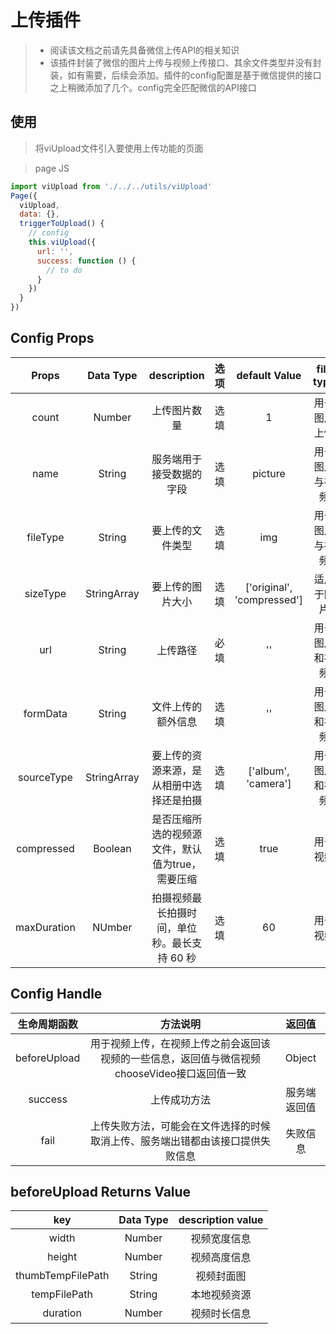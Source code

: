 # 上传插件

> + 阅读该文档之前请先具备微信上传API的相关知识
> + 该插件封装了微信的图片上传与视频上传接口、其余文件类型并没有封装，如有需要，后续会添加。插件的config配置是基于微信提供的接口之上稍微添加了几个。config完全匹配微信的API接口

## 使用

> 将viUpload文件引入要使用上传功能的页面

> page JS

```javascript
import viUpload from './../../utils/viUpload'
Page({
  viUpload,
  data: {},
  triggerToUpload() {
    // config 
    this.viUpload({
      url: '',
      success: function () {
        // to do 
      }
    })
  }
})
```

## Config Props

| Props | Data Type | description | 选项 | default Value | file type | 是否扩展 |
| :--: | :--: | :--: | :--: | :--: | :--: | :--: |
| count | Number | 上传图片数量 | 选填 | 1 | 用于图片上传 | 同微信图片上传接口count | 
| name | String | 服务端用于接受数据的字段 | 选填 | picture | 用于图片与视频 | 同微信upload接口name |
| fileType | String | 要上传的文件类型 | 选填 | img | 用于图片与视频 | 插件扩展接口 |
| sizeType | StringArray | 要上传的图片大小 | 选填 | ['original', 'compressed'] | 适用于图片 | 同微信图片上传接口sizeType |
| url | String | 上传路径 | 必填 | '' | 用于图片和视频 | 同微信upload接口url |
| formData | String | 文件上传的额外信息 | 选填 | '' | 用于图片和视频 | 同微信upload接口formData |
| sourceType | StringArray | 要上传的资源来源，是从相册中选择还是拍摄 | 选填 | ['album', 'camera'] | 用于图片和视频 | 同微信图片与视频上传接口sourceType |
| compressed | Boolean | 是否压缩所选的视频源文件，默认值为true，需要压缩 | 选填 | true | 用于视频 | 同微信视频上传接口compressed |
| maxDuration | NUmber | 拍摄视频最长拍摄时间，单位秒。最长支持 60 秒 | 选填 | 60 | 用于视频 | 同为视频上传接口 maxDuration |

## Config Handle

| 生命周期函数 | 方法说明 | 返回值 |
| :--: | :--: | :--: |
| beforeUpload | 用于视频上传，在视频上传之前会返回该视频的一些信息，返回值与微信视频chooseVideo接口返回值一致 | Object |
| success | 上传成功方法 | 服务端返回值 |
| fail | 上传失败方法，可能会在文件选择的时候取消上传、服务端出错都由该接口提供失败信息 | 失败信息 |

## beforeUpload Returns Value

| key | Data Type | description value |
| :--: | :--: | :--: |
| width | Number | 视频宽度信息 |
| height | Number | 视频高度信息 |
| thumbTempFilePath | String | 视频封面图 |
| tempFilePath | String | 本地视频资源 |
| duration | Number | 视频时长信息 |
